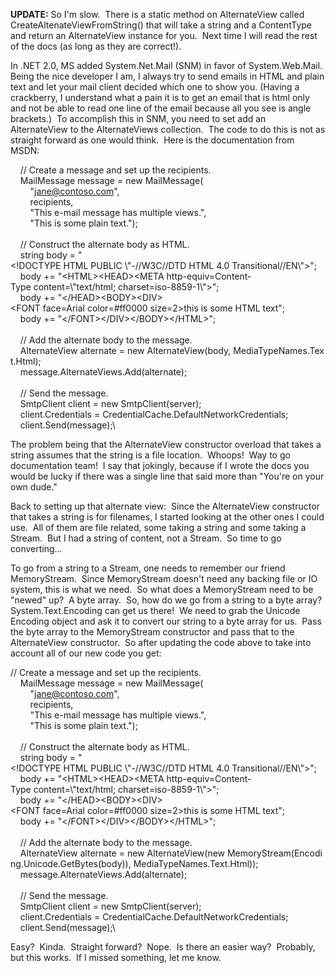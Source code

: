 **UPDATE:** So I'm slow.  There is a static method on AlternateView
called CreateAltenateViewFromString() that will take a string and a
ContentType and return an AlternateView instance for you.  Next time I
will read the rest of the docs (as long as they are correct!).

In .NET 2.0, MS added System.Net.Mail (SNM) in favor of
System.Web.Mail.  Being the nice developer I am, I always try to send
emails in HTML and plain text and let your mail client decided which one
to show you. (Having a crackberry, I understand what a pain it is to get
an email that is html only and not be able to read one line of the email
because all you see is angle brackets.)  To accomplish this in SNM, you
need to set add an AlternateView to the AlternateViews collection.  The
code to do this is not as straight forward as one would think.  Here is
the documentation from MSDN:

    // Create a message and set up the recipients.\
    MailMessage message = new MailMessage(\
        "jane@contoso.com",\
        recipients,\
        "This e-mail message has multiple views.",\
        "This is some plain text.");\
\
    // Construct the alternate body as HTML.\
    string body = "\<!DOCTYPE HTML PUBLIC \\"-//W3C//DTD HTML 4.0 Transitional//EN\\"\>";\
    body += "\<HTML\>\<HEAD\>\<META http-equiv=Content-Type content=\\"text/html; charset=iso-8859-1\\"\>";\
    body += "\</HEAD\>\<BODY\>\<DIV\>\<FONT face=Arial color=\#ff0000 size=2\>this is some HTML text";\
    body += "\</FONT\>\</DIV\>\</BODY\>\</HTML\>";\
\
    // Add the alternate body to the message.\
    AlternateView alternate = new AlternateView(body, MediaTypeNames.Text.Html);\
    message.AlternateViews.Add(alternate);\
\
    // Send the message.\
    SmtpClient client = new SmtpClient(server);\
    client.Credentials = CredentialCache.DefaultNetworkCredentials;\
    client.Send(message);\

The problem being that the AlternateView constructor overload that takes
a string assumes that the string is a file location.  Whoops!  Way to go
documentation team!  I say that jokingly, because if I wrote the docs
you would be lucky if there was a single line that said more than
"You're on your own dude."

Back to setting up that alternate view:  Since the AlternateView
constructor that takes a string is for filenames, I started looking at
the other ones I could use.  All of them are file related, some taking a
string and some taking a Stream.  But I had a string of content, not a
Stream.  So time to go converting...

To go from a string to a Stream, one needs to remember our friend
MemoryStream.  Since MemoryStream doesn't need any backing file or IO
system, this is what we need.  So what does a MemoryStream need to be
"newed" up?  A byte array.  So, how do we go from a string to a byte
array?  System.Text.Encoding can get us there!  We need to grab the
Unicode Encoding object and ask it to convert our string to a byte array
for us.  Pass the byte array to the MemoryStream constructor and pass
that to the AlternateView constructor.  So after updating the code above
to take into account all of our new code you get:

// Create a message and set up the recipients.\
    MailMessage message = new MailMessage(\
        "jane@contoso.com",\
        recipients,\
        "This e-mail message has multiple views.",\
        "This is some plain text.");\
\
    // Construct the alternate body as HTML.\
    string body = "\<!DOCTYPE HTML PUBLIC \\"-//W3C//DTD HTML 4.0 Transitional//EN\\"\>";\
    body += "\<HTML\>\<HEAD\>\<META http-equiv=Content-Type content=\\"text/html; charset=iso-8859-1\\"\>";\
    body += "\</HEAD\>\<BODY\>\<DIV\>\<FONT face=Arial color=\#ff0000 size=2\>this is some HTML text";\
    body += "\</FONT\>\</DIV\>\</BODY\>\</HTML\>";\
\
    // Add the alternate body to the message.\
    AlternateView alternate = new AlternateView(new MemoryStream(Encoding.Unicode.GetBytes(body)), MediaTypeNames.Text.Html));\
    message.AlternateViews.Add(alternate);\
\
    // Send the message.\
    SmtpClient client = new SmtpClient(server);\
    client.Credentials = CredentialCache.DefaultNetworkCredentials;\
    client.Send(message);\

Easy?  Kinda.  Straight forward?  Nope.  Is there an easier way? 
Probably, but this works.  If I missed something, let me know.

